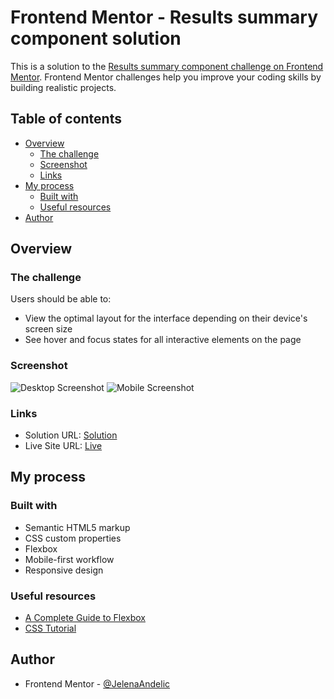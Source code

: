 # Frontend Mentor - Results summary component solution

This is a solution to the [Results summary component challenge on Frontend Mentor](https://www.frontendmentor.io/challenges/results-summary-component-CE_K6s0maV). Frontend Mentor challenges help you improve your coding skills by building realistic projects.

## Table of contents

- [Overview](#overview)
  - [The challenge](#the-challenge)
  - [Screenshot](#screenshot)
  - [Links](#links)
- [My process](#my-process)
  - [Built with](#built-with)
  - [Useful resources](#useful-resources)
- [Author](#author)

## Overview

### The challenge

Users should be able to:

- View the optimal layout for the interface depending on their device's screen size
- See hover and focus states for all interactive elements on the page

### Screenshot

![Desktop Screenshot](/screenshots/desktop.PNG)
![Mobile Screenshot](/screenshots/mobile.PNG)

### Links

- Solution URL: [Solution](https://github.com/JelenaAndelic/ResultsSummaryComponent)
- Live Site URL: [Live](https://results-summary-frontend-mentor.netlify.app/)

## My process

### Built with

- Semantic HTML5 markup
- CSS custom properties
- Flexbox
- Mobile-first workflow
- Responsive design

### Useful resources

- [A Complete Guide to Flexbox](https://css-tricks.com/snippets/css/a-guide-to-flexbox/)
- [CSS Tutorial](https://www.w3schools.com/css/default.asp)

## Author

- Frontend Mentor - [@JelenaAndelic](https://www.frontendmentor.io/profile/JelenaAndelic)
